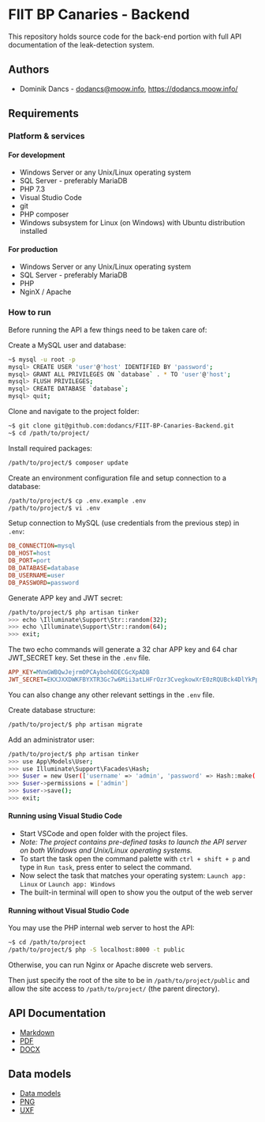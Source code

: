 # FIIT BP Canaries - Backend

This repository holds source code for the back-end portion with full API documentation of the leak-detection system. 

## Authors

- Dominik Dancs - dodancs@moow.info, https://dodancs.moow.info/

## Requirements

### Platform & services

#### For development
- Windows Server or any Unix/Linux operating system
- SQL Server - preferably MariaDB
- PHP 7.3
- Visual Studio Code
- git
- PHP composer
- Windows subsystem for Linux (on Windows) with Ubuntu distribution installed

#### For production

- Windows Server or any Unix/Linux operating system
- SQL Server - preferably MariaDB
- PHP
- NginX / Apache

### How to run

Before running the API a few things need to be taken care of:

Create a MySQL user and database:
```bash
~$ mysql -u root -p
mysql> CREATE USER 'user'@'host' IDENTIFIED BY 'password';
mysql> GRANT ALL PRIVILEGES ON `database` . * TO 'user'@'host';
mysql> FLUSH PRIVILEGES;
mysql> CREATE DATABASE `database`;
mysql> quit;
```

Clone and navigate to the project folder:
```bash
~$ git clone git@github.com:dodancs/FIIT-BP-Canaries-Backend.git
~$ cd /path/to/project/
```

Install required packages:
```bash
/path/to/project/$ composer update
```

Create an environment configuration file and setup connection to a database:
```bash
/path/to/project/$ cp .env.example .env
/path/to/project/$ vi .env
```

Setup connection to MySQL (use credentials from the previous step) in `.env`:
```ini
DB_CONNECTION=mysql
DB_HOST=host
DB_PORT=port
DB_DATABASE=database
DB_USERNAME=user
DB_PASSWORD=password
```

Generate APP key and JWT secret:
```bash
/path/to/project/$ php artisan tinker
>>> echo \Illuminate\Support\Str::random(32);
>>> echo \Illuminate\Support\Str::random(64);
>>> exit;
```
The two echo commands will generate a 32 char APP key and 64 char JWT_SECRET key. Set these in the `.env` file.
```ini
APP_KEY=MVmGWBQwJejrmOPCAyboh6DECGcXpADB
JWT_SECRET=EKXJXXDWKFBYXTR3Gc7w6Mii3atLHFrOzr3CvegkowXrE0zRQUBck4DlYkPp3yn8
```

You can also change any other relevant settings in the `.env` file.

Create database structure:
```bash
/path/to/project/$ php artisan migrate
```

Add an administrator user:
```bash
/path/to/project/$ php artisan tinker
>>> use App\Models\User;
>>> use Illuminate\Support\Facades\Hash;
>>> $user = new User(['username' => 'admin', 'password' => Hash::make('supersecret')])
>>> $user->permissions = ['admin']
>>> $user->save();
>>> exit;
```

#### Running using Visual Studio Code

- Start VSCode and open folder with the project files.
- _Note: The project contains pre-defined tasks to launch the API server on both Windows and Unix/Linux operating systems._
- To start the task open the command palette with `ctrl + shift + p` and type in `Run task`, press enter to select the command.
- Now select the task that matches your operating system: `Launch app: Linux` or `Launch app: Windows`
- The built-in terminal will open to show you the output of the web server

#### Running without Visual Studio Code

You may use the PHP internal web server to host the API:
```bash
~$ cd /path/to/project
/path/to/project/$ php -S localhost:8000 -t public
```

Otherwise, you can run Nginx or Apache discrete web servers.

Then just specify the root of the site to be in `/path/to/project/public` and allow the site access to `/path/to/project/` (the parent directory).

## API Documentation

- [Markdown](API.md)
- [PDF](API.pdf)
- [DOCX](API.docx)

##  Data models

- [Data models](data-model.md)
- [PNG](data-model.png)
- [UXF](data-model.uxf)
